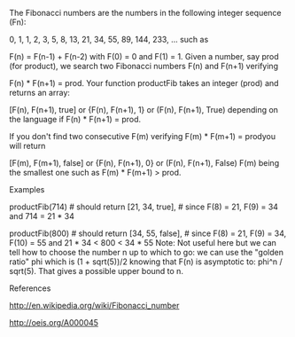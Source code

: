 The Fibonacci numbers are the numbers in the following integer sequence (Fn):

0, 1, 1, 2, 3, 5, 8, 13, 21, 34, 55, 89, 144, 233, ...
such as

F(n) = F(n-1) + F(n-2) with F(0) = 0 and F(1) = 1.
Given a number, say prod (for product), we search two Fibonacci numbers F(n) and F(n+1) verifying

F(n) * F(n+1) = prod.
Your function productFib takes an integer (prod) and returns an array:

[F(n), F(n+1), true] or {F(n), F(n+1), 1} or (F(n), F(n+1), True)
depending on the language if F(n) * F(n+1) = prod.

If you don't find two consecutive F(m) verifying F(m) * F(m+1) = prodyou will return

[F(m), F(m+1), false] or {F(n), F(n+1), 0} or (F(n), F(n+1), False)
F(m) being the smallest one such as F(m) * F(m+1) > prod.

Examples

productFib(714) # should return [21, 34, true], 
                # since F(8) = 21, F(9) = 34 and 714 = 21 * 34

productFib(800) # should return [34, 55, false], 
                # since F(8) = 21, F(9) = 34, F(10) = 55 and 21 * 34 < 800 < 34 * 55
Note: Not useful here but we can tell how to choose the number n up to which to go: we can use the "golden ratio" phi which is (1 + sqrt(5))/2 knowing that F(n) is asymptotic to: phi^n / sqrt(5). That gives a possible upper bound to n.

References

http://en.wikipedia.org/wiki/Fibonacci_number

http://oeis.org/A000045